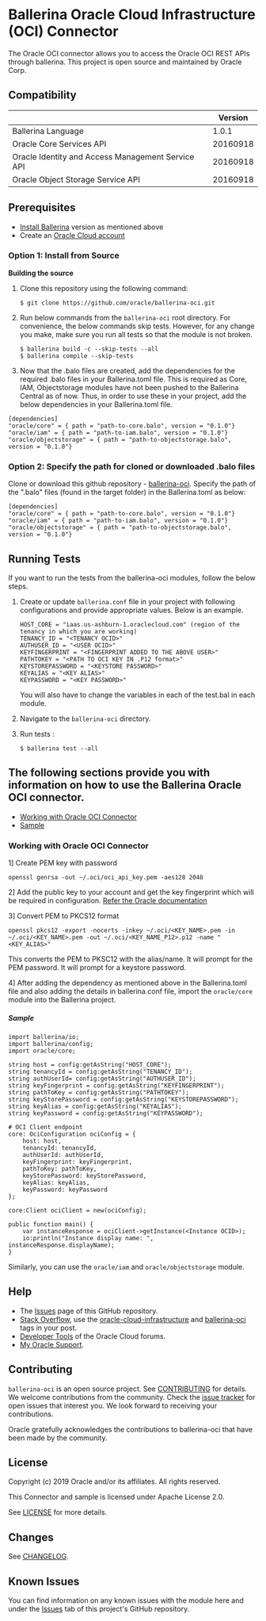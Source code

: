# Ballerina Oracle Cloud Infrastructure (OCI) Connector

The Oracle OCI connector allows you to access the Oracle OCI REST APIs through ballerina. This project is open source and maintained by Oracle Corp.


## Compatibility

<table>
<thead>
	<tr>
		<th></th>
		<th>Version</th>
	</tr>
</thead>
<tbody>
	<tr>
		<td>Ballerina Language</td>
		<td>1.0.1 </td>
	</tr>
	<tr>
		<td>Oracle Core Services API</td>
		<td>20160918</td>
	</tr>
    <tr>
		<td>Oracle Identity and Access Management Service API</td>
		<td>20160918</td>
	</tr>
    <tr>
		<td>Oracle Object Storage Service API</td>
		<td>20160918</td>
	</tr>
</tbody>
</table>


## Prerequisites

- [Install Ballerina](https://ballerina.io/downloads/archived/) version as mentioned above
- Create an [Oracle Cloud account](https://myservices.us.oraclecloud.com/mycloud/signup?sourceType=_ref_coc-asset-opcSignIn&language=en)


### Option 1: Install from Source

**Building the source**
1. Clone this repository using the following command:

    ```shell
    $ git clone https://github.com/oracle/ballerina-oci.git
    ```

2. Run below commands from the `ballerina-oci` root directory. For convenience, the below commands skip tests. However, for any change you make, make sure you run all tests so that the module is not broken.

    ```shell
    $ ballerina build -c --skip-tests --all
    $ ballerina compile --skip-tests
    ```

3. Now that the .balo files are created, add the dependencies for the required .balo files in your Ballerina.toml file. This is required as Core, IAM, Objectstorage modules have not been pushed to the Ballerina Central as of now. Thus, in order to use these in your project, add the below dependencies in your Ballerina.toml file.

```
[dependencies]
"oracle/core" = { path = "path-to-core.balo", version = "0.1.0"}
"oracle/iam" = { path = "path-to-iam.balo", version = "0.1.0"}
"oracle/objectstorage" = { path = "path-to-objectstorage.balo", version = "0.1.0"}
```


### Option 2: Specify the path for cloned or downloaded .balo files

Clone or download this github repository - [ballerina-oci](https://github.com/oracle/ballerina-oci.git).
Specify the path of the ".balo" files (found in the target folder) in the Ballerina.toml as below:

```
[dependencies]
"oracle/core" = { path = "path-to-core.balo", version = "0.1.0"}
"oracle/iam" = { path = "path-to-iam.balo", version = "0.1.0"}
"oracle/objectstorage" = { path = "path-to-objectstorage.balo", version = "0.1.0"}
```


## Running Tests

If you want to run the tests from the ballerina-oci modules, follow the below steps. 

1. Create or update `ballerina.conf` file in your project with following configurations and provide appropriate values. Below is an example.

    ```
    HOST_CORE = "iaas.us-ashburn-1.oraclecloud.com" (region of the tenancy in which you are working)
    TENANCY_ID = "<TENANCY OCID>"
    AUTHUSER_ID = "<USER OCID>"
    KEYFINGERPRINT = "<FINGERPRINT ADDED TO THE ABOVE USER>"
    PATHTOKEY = "<PATH TO OCI KEY IN .P12 format>"
    KEYSTOREPASSWORD = "<KEYSTORE PASSWORD>"
    KEYALIAS = "<KEY ALIAS>"
    KEYPASSWORD = "<KEY PASSWORD>"
    ```

    You will also have to change the variables in each of the test.bal in each module.

2. Navigate to the `ballerina-oci` directory.

3. Run tests :

    ```ballerina
    $ ballerina test --all
    ```

## The following sections provide you with information on how to use the Ballerina Oracle OCI connector.

- [Working with Oracle OCI Connector](#Working-with-Oracle-OCI-Connector)
- [Sample](#sample)

### Working with Oracle OCI Connector

1] Create PEM key with password

```openssl genrsa -out ~/.oci/oci_api_key.pem -aes128 2048```


2] Add the public key to your account and get the key fingerprint which will be required in configuration. [Refer the Oracle documentation](https://docs.cloud.oracle.com/iaas/Content/API/Concepts/apisigningkey.htm#three)


3] Convert PEM to PKCS12 format

```openssl pkcs12 -export -nocerts -inkey ~/.oci/<KEY_NAME>.pem -in ~/.oci/<KEY_NAME>.pem -out ~/.oci/<KEY_NAME_P12>.p12 -name "<KEY_ALIAS>"```

This converts the PEM to PKSC12 with the alias/name. It will prompt for the PEM password. It will prompt for a keystore password.


4] After adding the dependency as mentioned above in the Ballerina.toml file and also adding the details in ballerina.conf file, import the `oracle/core` module into the Ballerina project.

##### Sample

```ballerina
import ballerina/io;
import ballerina/config;
import oracle/core;

string host = config:getAsString("HOST_CORE");
string tenancyId = config:getAsString("TENANCY_ID"); 
string authUserId= config:getAsString("AUTHUSER_ID"); 
string keyFingerprint = config:getAsString("KEYFINGERPRINT"); 
string pathToKey = config:getAsString("PATHTOKEY"); 
string keyStorePassword = config:getAsString("KEYSTOREPASSWORD"); 
string keyAlias = config:getAsString("KEYALIAS"); 
string keyPassword = config:getAsString("KEYPASSWORD"); 

# OCI Client endpoint
core: OciConfiguration ociConfig = {
    host: host,
    tenancyId: tenancyId,
    authUserId: authUserId,
    keyFingerprint: keyFingerprint,
    pathToKey: pathToKey,
    keyStorePassword: keyStorePassword,
    keyAlias: keyAlias,
    keyPassword: keyPassword
};
   
core:Client ociClient = new(ociConfig);

public function main() {
    var instanceResponse = ociClient->getInstance(<Instance OCID>);
    io:println("Instance display name: ", instanceResponse.displayName);
}
```

Similarly, you can use the `oracle/iam` and `oracle/objectstorage` module.


## Help
* The [Issues](https://github.com/oracle/ballerina-oci/issues) page of this GitHub repository.
* [Stack Overflow](https://stackoverflow.com/), use the [oracle-cloud-infrastructure](https://stackoverflow.com/questions/tagged/oracle-cloud-infrastructure) and [ballerina-oci](https://stackoverflow.com/questions/tagged/ballerina-oci) tags in your post.
* [Developer Tools](https://community.oracle.com/community/cloud_computing/bare-metal/content?filterID=contentstatus%5Bpublished%5D~category%5Bdeveloper-tools%5D&filterID=contentstatus%5Bpublished%5D~objecttype~objecttype%5Bthread%5D) of the Oracle Cloud forums.
* [My Oracle Support](https://support.oracle.com).


## Contributing
`ballerina-oci` is an open source project. See [CONTRIBUTING](/CONTRIBUTING.md) for details. We welcome contributions from the community. Check the [issue tracker](https://github.com/oracle/ballerina-oci/issues) for open issues that interest you. We look forward to receiving your contributions.

Oracle gratefully acknowledges the contributions to ballerina-oci that have been made by the community.


## License
Copyright (c) 2019 Oracle and/or its affiliates. All rights reserved.

This Connector and sample is licensed under Apache License 2.0.

See [LICENSE](/LICENSE) for more details.


## Changes
See [CHANGELOG](/CHANGELOG.md).


## Known Issues
You can find information on any known issues with the module here and under the [Issues](https://github.com/oracle/ballerina-oci/issues) tab of this project's GitHub repository.
